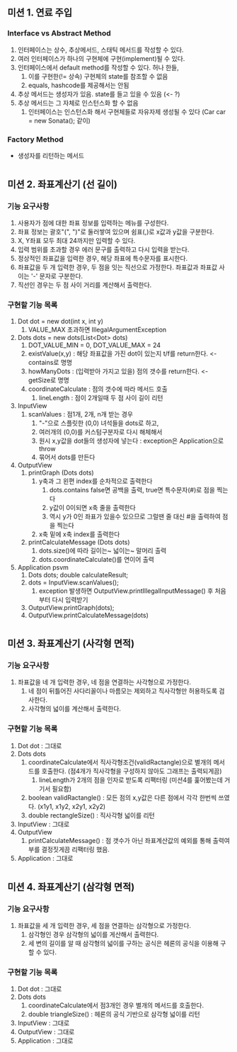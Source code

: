 
## 미션 1. 연료 주입
### Interface vs Abstract Method
1. 인터페이스는 상수, 추상메서드, 스태틱 메서드를 작성할 수 있다.
2. 여러 인터페이스가 하나의 구현체에 구현(implement)될 수 있다.
3. 인터페이스에서 default method를 작성할 수 있다. 허나 한들,
   1. 이를 구현한(!= 상속) 구현체의 state를 참조할 수 없음
   2. equals, hashcode를 제공해서는 안됨
4. 추상 메서드는 생성자가 있음. state를 들고 있을 수 있음 (<- ?)
5. 추상 메서드는 그 자체로 인스턴스화 할 수 없음
   1. 인터페이스는 인스턴스화 해서 구현체들로 자유자제 생성될 수 있다 (Car car = new Sonata(); 같이)

### Factory Method
* 생성자를 리턴하는 메서드
#

## 미션 2. 좌표계산기 (선 길이)
### 기능 요구사항
1. 사용자가 점에 대한 좌표 정보를 입력하는 메뉴를 구성한다.
2. 좌표 정보는 괄호"(", ")"로 둘러쌓여 있으며 쉼표(,)로 x값과 y값을 구분한다.
3. X, Y좌표 모두 최대 24까지만 입력할 수 있다.
4. 입력 범위를 초과할 경우 에러 문구를 출력하고 다시 입력을 받는다.
5. 정상적인 좌표값을 입력한 경우, 해당 좌표에 특수문자를 표시한다.
6. 좌표값을 두 개 입력한 경우, 두 점을 잇는 직선으로 가정한다. 좌표값과 좌표값 사이는 '-' 문자로 구분한다.
7. 직선인 경우는 두 점 사이 거리를 계산해서 출력한다.

### 구현할 기능 목록
1. Dot dot = new dot(int x, int y)
   1. VALUE_MAX 초과하면 IllegalArgumentException
2. Dots dots = new dots(List$<$Dot$>$ dots)
   1. DOT_VALUE_MIN = 0, DOT_VALUE_MAX = 24
   2. existValue(x,y) : 해당 좌표값을 가진 dot이 있는지 t/f를 return한다. <- contains로 명명
   3. howManyDots : (입력받아 가지고 있을) 점의 갯수를 return한다. <- getSize로 명명
   4. coordinateCalculate : 점의 갯수에 따라 메서드 호출
      1. lineLength : 점이 2개일때 두 점 사이 길이 리턴
3. InputView
   1. scanValues : 점1개, 2개, n개 받는 경우
      1. "-"으로 스플릿한 (0,0) 녀석들을 dots로 하고,
      2. 여러개의 (0,0)를 커스텀구분자로 다시 해체해서
      3. 원시 x,y값을 dot들의 생성자에 넣는다 : exception은 Application으로 throw
      4. 묶어서 dots를 만든다
4. OutputView
   1. printGraph (Dots dots)
      1. y축과 그 왼편 index를 순차적으로 출력한다 
         1. dots.contains false면 공백을 출력, true면 특수문자(#)로 점을 찍는다
         2. y값이 0이되면 x축 줄을 출력한다
         3. 역시 y가 0인 좌표가 있을수 있으므로 그럴땐 줄 대신 #을 출력하여 점을 찍는다
      2. x축 밑에 x축 index를 출력한다
   2. printCalculateMessage (Dots dots)
      1. dots.size()에 따라 길이는~ 넓이는~ 말머리 출력
      2. dots.coordinateCalculate()를 연이어 출력
5. Application psvm
   1. Dots dots; double calculateResult;
   2. dots = InputView.scanValues();
      1. exception 발생하면 OutputView.printIllegalInputMessage() 후 처음부터 다시 입력받기
   3. OutputView.printGraph(dots);
   4. OutputView.printCalculateMessage(dots)
#

## 미션 3. 좌표계산기 (사각형 면적)
### 기능 요구사항
1. 좌표값을 네 개 입력한 경우, 네 점을 연결하는 사각형으로 가정한다.
   1. 네 점이 뒤틀어진 사다리꼴이나 마름모는 제외하고 직사각형만 허용하도록 검사한다.
   2. 사각형의 넓이를 계산해서 출력한다.

### 구현할 기능 목록
1. Dot dot : 그대로
2. Dots dots
   1. coordinateCalculate에서 직사각형조건(validRactangle)으로 별개의 메서드를 호출한다. (점4개가 직사각형을 구성하지 않아도 그래프는 출력되게끔)
      1. lineLength가 2개의 점을 인자로 받도록 리팩터링 (미션4를 훑어봤는데 거기서 필요함)
   2. boolean validRactangle() : 모든 점의 x,y값은 다른 점에서 각각 한번씩 쓰였다. (x1y1, x1y2, x2y1, x2y2)
   3. double rectangleSize() : 직사각형 넓이를 리턴
3. InputView : 그대로
4. OutputView
   1. printCalculateMessage() : 점 갯수가 아닌 좌표계산값의 예외를 통해 출력여부를 결정짓게끔 리팩터링 했음.
5. Application : 그대로
#

## 미션 4. 좌표계산기 (삼각형 면적)
### 기능 요구사항
1. 좌표값을 세 개 입력한 경우, 세 점을 연결하는 삼각형으로 가정한다.
   1. 삼각형인 경우 삼각형의 넓이를 게산해서 출력한다.
   2. 세 변의 길이를 알 때 삼각형의 넓이를 구하는 공식은 헤론의 공식을 이용해 구할 수 있다.

### 구현할 기능 목록
1. Dot dot : 그대로
2. Dots dots
   1. coordinateCalculate에서 점3개인 경우 별개의 메서드를 호출한다.
   2. double triangleSize() : 헤론의 공식 기반으로 삼각형 넓이를 리턴
3. InputView : 그대로
4. OutputView : 그대로
5. Application : 그대로